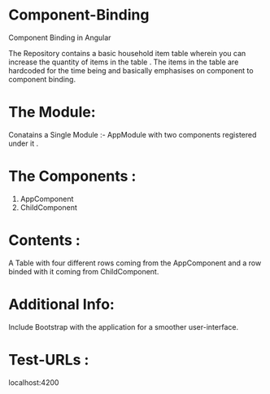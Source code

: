 # Component-Binding
Component Binding in Angular

The Repository contains a basic household item table wherein you can increase the quantity of items in the table . The items in the table are hardcoded for the time being and basically emphasises on component to component binding.

# The Module:
Conatains a Single Module :- AppModule with two components registered under it .

# The Components :
1. AppComponent
2. ChildComponent

# Contents :
A Table with four different rows coming from the AppComponent and a row binded with it coming from ChildComponent.

# Additional Info:
Include Bootstrap with the application for a smoother user-interface.

# Test-URLs :
localhost:4200
